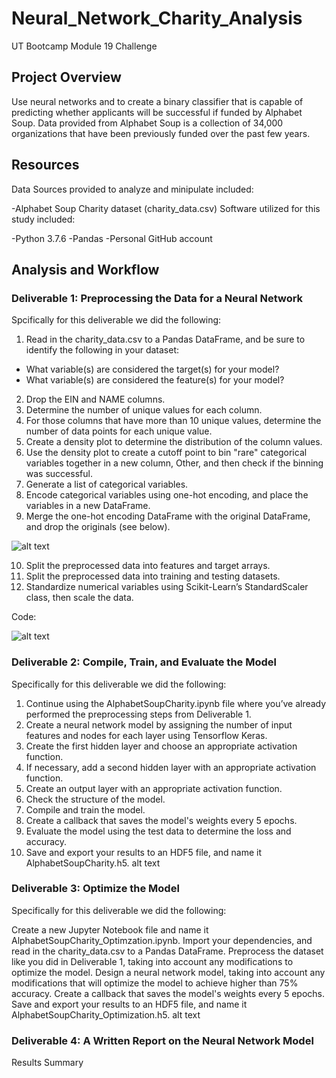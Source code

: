 # Neural_Network_Charity_Analysis

UT Bootcamp Module 19 Challenge

## Project Overview
Use neural networks and to create a binary classifier that is capable of predicting whether applicants will be successful if funded by Alphabet Soup. Data provided from Alphabet Soup is a collection of 34,000 organizations that have been previously funded over the past few years.

## Resources
Data Sources provided to analyze and minipulate included:

-Alphabet Soup Charity dataset (charity_data.csv)
Software utilized for this study included:

-Python 3.7.6
-Pandas
-Personal GitHub account

## Analysis and Workflow

### Deliverable 1: Preprocessing the Data for a Neural Network
Spcifically for this deliverable we did the following:

1. Read in the charity_data.csv to a Pandas DataFrame, and be sure to identify the following in your dataset:
- What variable(s) are considered the target(s) for your model?
- What variable(s) are considered the feature(s) for your model?
2. Drop the EIN and NAME columns.
3. Determine the number of unique values for each column.
4. For those columns that have more than 10 unique values, determine the number of data points for each unique value.
5. Create a density plot to determine the distribution of the column values.
6. Use the density plot to create a cutoff point to bin "rare" categorical variables together in a new column, Other, and then check if the binning was successful.
7. Generate a list of categorical variables.
8. Encode categorical variables using one-hot encoding, and place the variables in a new DataFrame.
9. Merge the one-hot encoding DataFrame with the original DataFrame, and drop the originals (see below).

![alt text](https://github.com/austin020269/Neural_Network_Charity_Analysis/blob/main/Deli1_1.PNG)

10. Split the preprocessed data into features and target arrays.
11. Split the preprocessed data into training and testing datasets.
12. Standardize numerical variables using Scikit-Learn’s StandardScaler class, then scale the data.

Code:

![alt text](https://github.com/austin020269/Neural_Network_Charity_Analysis/blob/main/Deli1_1.PNG)



### Deliverable 2: Compile, Train, and Evaluate the Model
Specifically for this deliverable we did the following:

1. Continue using the AlphabetSoupCharity.ipynb file where you’ve already performed the preprocessing steps from Deliverable 1.
2. Create a neural network model by assigning the number of input features and nodes for each layer using Tensorflow Keras.
3. Create the first hidden layer and choose an appropriate activation function.
4. If necessary, add a second hidden layer with an appropriate activation function.
5. Create an output layer with an appropriate activation function.
6. Check the structure of the model.
7. Compile and train the model.
8. Create a callback that saves the model's weights every 5 epochs.
9. Evaluate the model using the test data to determine the loss and accuracy.
10. Save and export your results to an HDF5 file, and name it AlphabetSoupCharity.h5.
alt text

### Deliverable 3: Optimize the Model
Specifically for this deliverable we did the following:

Create a new Jupyter Notebook file and name it AlphabetSoupCharity_Optimzation.ipynb.
Import your dependencies, and read in the charity_data.csv to a Pandas DataFrame.
Preprocess the dataset like you did in Deliverable 1, taking into account any modifications to optimize the model.
Design a neural network model, taking into account any modifications that will optimize the model to achieve higher than 75% accuracy.
Create a callback that saves the model's weights every 5 epochs.
Save and export your results to an HDF5 file, and name it AlphabetSoupCharity_Optimization.h5.
alt text

### Deliverable 4: A Written Report on the Neural Network Model
Results
Summary
